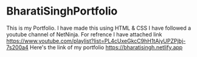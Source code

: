 # BharatiSinghPortfolio
This is my Portfolio.
I have made this using HTML & CSS 
I have followed a youtube channel of NetNinja.
For refrence I have attached link https://www.youtube.com/playlist?list=PL4cUxeGkcC9hH1tAjyUPZPjbj-7s200a4
Here's the link of my portfolio
https://bharatisingh.netlify.app
